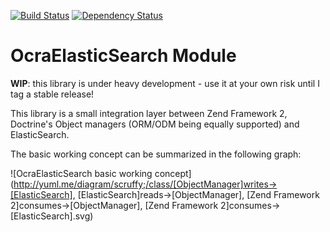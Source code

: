 [![Build Status](https://secure.travis-ci.org/Ocramius/OcraElasticSearch.png?branch=master)](https://travis-ci.org/Ocramius/OcraElasticSearch) [![Dependency Status](https://www.versioneye.com/package/php--ocramius--ocra-elastic-search/badge.png)](https://www.versioneye.com/package/php--ocramius--ocra-elastic-search)

# OcraElasticSearch Module

**WIP**: this library is under heavy development - use it at your own risk until I tag a stable release!

This library is a small integration layer between Zend Framework 2, Doctrine's Object managers
(ORM/ODM being equally supported) and ElasticSearch.

The basic working concept can be summarized in the following graph:

![OcraElasticSearch basic working concept](http://yuml.me/diagram/scruffy;/class/[ObjectManager]writes->[ElasticSearch], [ElasticSearch]reads->[ObjectManager], [Zend Framework 2]consumes->[ObjectManager], [Zend Framework 2]consumes->[ElasticSearch].svg)
